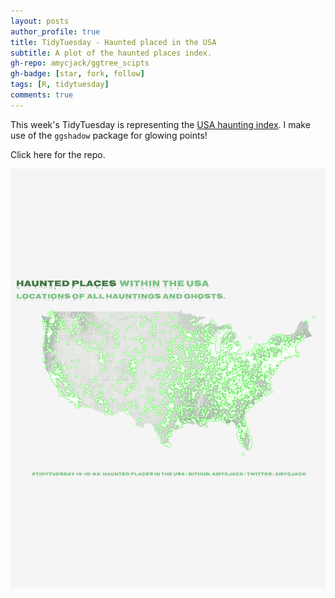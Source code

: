 ```yaml
---
layout: posts
author_profile: true
title: TidyTuesday - Haunted placed in the USA
subtitle: A plot of the haunted places index.
gh-repo: amycjack/ggtree_scipts
gh-badge: [star, fork, follow]
tags: [R, tidytuesday]
comments: true
---
```



This week's TidyTuesday is representing the [USA haunting index](https://www.theshadowlands.net/places). I make use of the ```ggshadow``` package for glowing points!

Click here for the repo.

![This is an image](/images/plot13102023.png)


